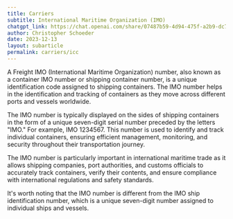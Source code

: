 ```yaml
---
title: Carriers
subtitle: International Maritime Organization (IMO)
chatgpt_link: https://chat.openai.com/share/07487b59-4d94-475f-a2b9-dc72faf361e9
author: Christopher Schoeder
date: 2023-12-13
layout: subarticle
permalink: carriers/icc
---
```


A Freight IMO (International Maritime Organization) number, also known as a container IMO number or shipping container number, is a unique identification code assigned to shipping containers. The IMO number helps in the identification and tracking of containers as they move across different ports and vessels worldwide.

The IMO number is typically displayed on the sides of shipping containers in the form of a unique seven-digit serial number preceded by the letters "IMO." For example, IMO 1234567. This number is used to identify and track individual containers, ensuring efficient management, monitoring, and security throughout their transportation journey.

The IMO number is particularly important in international maritime trade as it allows shipping companies, port authorities, and customs officials to accurately track containers, verify their contents, and ensure compliance with international regulations and safety standards.

It's worth noting that the IMO number is different from the IMO ship identification number, which is a unique seven-digit number assigned to individual ships and vessels.
